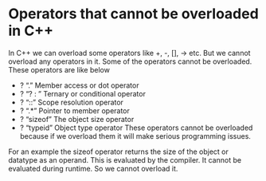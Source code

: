 # Operators that cannot be overloaded in C++
In C++ we can overload some operators like +, -, [], -> etc. But we cannot overload any operators in it. Some of the operators cannot be overloaded. These operators are like below

- ? “.” Member access or dot operator
- ? “? : ” Ternary or conditional operator
- ? “::” Scope resolution operator
- ? “.*” Pointer to member operator
- ? “sizeof” The object size operator
- ? “typeid” Object type operator
These operators cannot be overloaded because if we overload them it will make serious programming issues.

For an example the sizeof operator returns the size of the object or datatype as an operand. This is evaluated by the compiler. It cannot be evaluated during runtime. So we cannot overload it.
